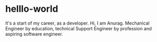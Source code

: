 # helllo-world
It's a start of my career, as a developer.
Hi, I am Anurag. 
Mechanical Engineer by education, technical Support Engineer by profession and aspiring software engineer.
